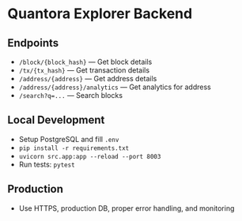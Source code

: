 # Quantora Explorer Backend

## Endpoints

- `/block/{block_hash}` — Get block details
- `/tx/{tx_hash}` — Get transaction details
- `/address/{address}` — Get address details
- `/address/{address}/analytics` — Get analytics for address
- `/search?q=...` — Search blocks

## Local Development

- Setup PostgreSQL and fill `.env`
- `pip install -r requirements.txt`
- `uvicorn src.app:app --reload --port 8003`
- Run tests: `pytest`

## Production

- Use HTTPS, production DB, proper error handling, and monitoring